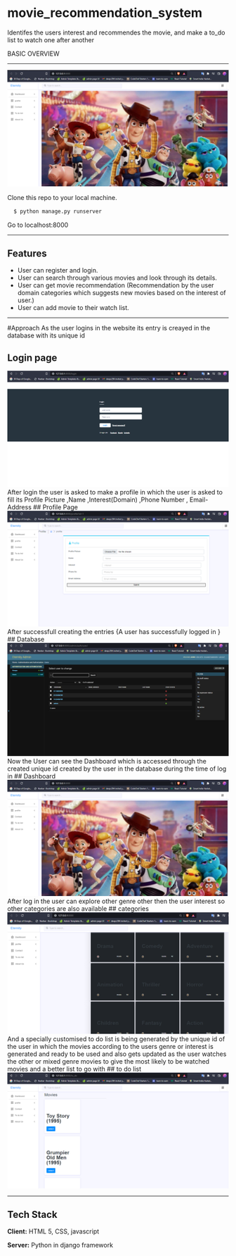 # movie_recommendation_system
Identifes the users interest and recommendes the movie, and make a to_do list to watch one after another


BASIC OVERVIEW
________________________
<img src="/images/dashboard.png">

Clone this repo to your local machine.

```bash
  $ python manage.py runserver
```
Go to localhost:8000

_______________________
## Features

- User can register and login.
- User can search through various movies and look through its details.
- User can get movie recommendation (Recommendation by the user domain categories which suggests new movies based on the interest of user.)
- User can add movie to their watch list.

__________________________________________________

#Approach
As the  user logins in the website its entry is creayed in the database with its unique id  
## Login page
<img src="/images/login.png">
</br>
After login the user is asked to make a profile in which the user is asked to fill its Profile Picture ,Name ,Interest(Domain) ,Phone Number , Email-Address
## Profile Page
<img src="/images/profile.png">
</br>
After successfull creating the entries {A user has successfully logged in }
## Database
<img src="images/database.png">
</br>
Now the User can see the Dashboard which is accessed through the created unique id created by the user in the database during the time of log in
## Dashboard
<img src="/images/dashboard.png">
</br>
After log in the user can explore other genre other then the user interest so other categories are also available
## categories
<img src="/images/categories.png">
And a specially customised to do list is being generated by the unique id of the user in which the movies according to the users genre or interest is generated and ready to be used and also gets updated as the user watches the other or mixed genre movies to give the most likely to be watched movies and a better list to go with 
## to do list
<img src="/images/to do.png">
</br>

__________________________________________________
## Tech Stack

**Client:** HTML 5, CSS, javascript

**Server:** Python in django framework

